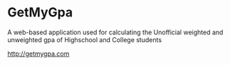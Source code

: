 GetMyGpa
========

A web-based application used for calculating the Unofficial weighted and unweighted gpa of Highschool and College students

http://getmygpa.com
